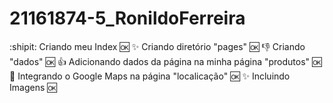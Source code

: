 # 21161874-5_RonildoFerreira


:shipit: Criando meu Index :ok:
:sparkles: Criando diretório "pages" :ok:
:-1: Criando "dados" :ok:
:+1: Adicionando dados da página na minha página "produtos" :ok:
:clap: Integrando o Google Maps na página "localicação" :ok:
:sparkles: Incluindo Imagens :ok:


